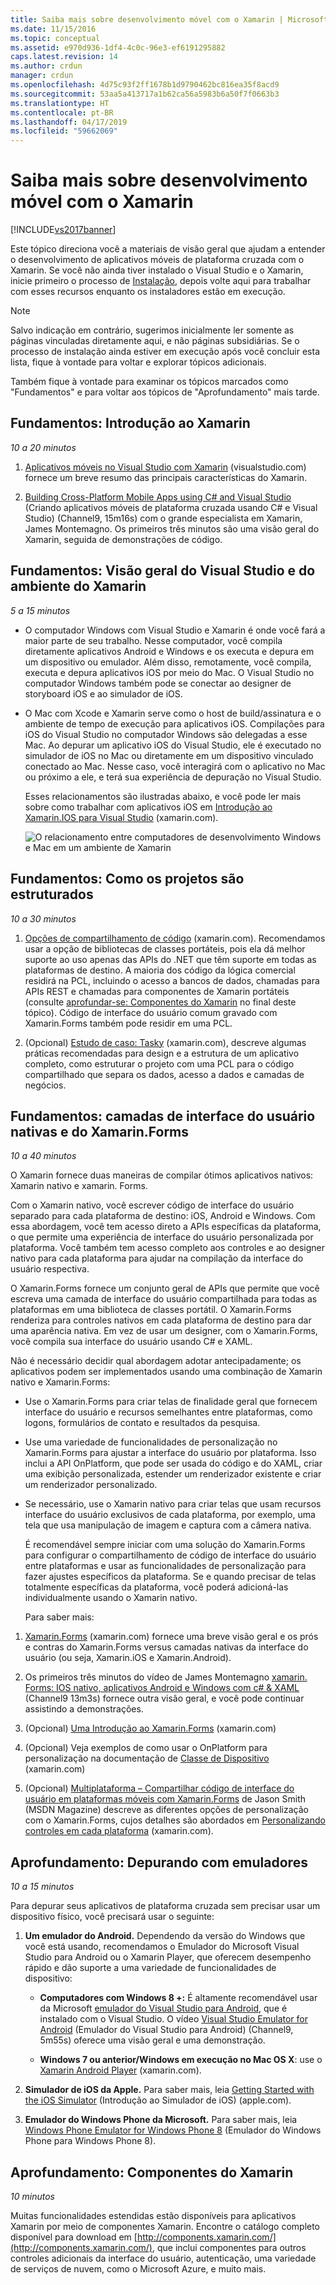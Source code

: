 ```yaml
---
title: Saiba mais sobre desenvolvimento móvel com o Xamarin | Microsoft Docs
ms.date: 11/15/2016
ms.topic: conceptual
ms.assetid: e970d936-1df4-4c0c-96e3-ef6191295882
caps.latest.revision: 14
ms.author: crdun
manager: crdun
ms.openlocfilehash: 4d75c93f2ff1678b1d9790462bc816ea35f8acd9
ms.sourcegitcommit: 53aa5a413717a1b62ca56a5983b6a50f7f0663b3
ms.translationtype: HT
ms.contentlocale: pt-BR
ms.lasthandoff: 04/17/2019
ms.locfileid: "59662069"
---
```

# <a name="learn-about-mobile-development-with-xamarin"></a>Saiba mais sobre desenvolvimento móvel com o Xamarin
[!INCLUDE[vs2017banner](../includes/vs2017banner.md)]

Este tópico direciona você a materiais de visão geral que ajudam a entender o desenvolvimento de aplicativos móveis de plataforma cruzada com o Xamarin. Se você não ainda tiver instalado o Visual Studio e o Xamarin, inicie primeiro o processo de [Instalação](../cross-platform/setup-and-install.md), depois volte aqui para trabalhar com esses recursos enquanto os instaladores estão em execução.  
  
> [!NOTE]
>  Salvo indicação em contrário, sugerimos inicialmente ler somente as páginas vinculadas diretamente aqui, e não páginas subsidiárias. Se o processo de instalação ainda estiver em execução após você concluir esta lista, fique à vontade para voltar e explorar tópicos adicionais.  
>   
>  Também fique à vontade para examinar os tópicos marcados como "Fundamentos" e para voltar aos tópicos de "Aprofundamento" mais tarde.  
  
## <a name="essentials-introduction-to-xamarin"></a>Fundamentos: Introdução ao Xamarin  
 *10 a 20 minutos*  
  
1.  [Aplicativos móveis no Visual Studio com Xamarin](https://www.visualstudio.com/explore/xamarin-vs) (visualstudio.com) fornece um breve resumo das principais características do Xamarin.  
  
2.  [Building Cross-Platform Mobile Apps using C# and Visual Studio](https://channel9.msdn.com/Events/Visual-Studio/Visual-Studio-2015-Final-Release-Event/Building-cross-platform-mobile-apps-using-C-and-Visual-Studio-2015) (Criando aplicativos móveis de plataforma cruzada usando C# e Visual Studio) (Channel9, 15m16s) com o grande especialista em Xamarin, James Montemagno. Os primeiros três minutos são uma visão geral do Xamarin, seguida de demonstrações de código.  
  
## <a name="essentials-overview-of-the-visual-studio-and-xamarin-environment"></a>Fundamentos: Visão geral do Visual Studio e do ambiente do Xamarin  
 *5 a 15 minutos*  
  
- O computador Windows com Visual Studio e Xamarin é onde você fará a maior parte de seu trabalho. Nesse computador, você compila diretamente aplicativos Android e Windows e os executa e depura em um dispositivo ou emulador. Além disso, remotamente, você compila, executa e depura aplicativos iOS por meio do Mac. O Visual Studio no computador Windows também pode se conectar ao designer de storyboard iOS e ao simulador de iOS.  
  
- O Mac com Xcode e Xamarin serve como o host de build/assinatura e o ambiente de tempo de execução para aplicativos iOS. Compilações para iOS do Visual Studio no computador Windows são delegadas a esse Mac. Ao depurar um aplicativo iOS do Visual Studio, ele é executado no simulador de iOS no Mac ou diretamente em um dispositivo vinculado conectado ao Mac. Nesse caso, você interagirá com o aplicativo no Mac ou próximo a ele, e terá sua experiência de depuração no Visual Studio.  
  
  Esses relacionamentos são ilustradas abaixo, e você pode ler mais sobre como trabalhar com aplicativos iOS em [Introdução ao Xamarin.IOS para Visual Studio](http://developer.xamarin.com/guides/ios/getting_started/installation/windows/introduction_to_xamarin_ios_for_visual_studio/) (xamarin.com).  
  
  ![O relacionamento entre computadores de desenvolvimento Windows e Mac em um ambiente de Xamarin](../cross-platform/media/crossplat-xamarin-learn-1.png "CrossPlat Xamarin Saiba 1")  
  
## <a name="essentials-how-projects-are-structured"></a>Fundamentos: Como os projetos são estruturados  
 *10 a 30 minutos*  
  
1.  [Opções de compartilhamento de código](http://developer.xamarin.com/guides/cross-platform/application_fundamentals/building_cross_platform_applications/sharing_code_options/) (xamarin.com). Recomendamos usar a opção de bibliotecas de classes portáteis, pois ela dá melhor suporte ao uso apenas das APIs do .NET que têm suporte em todas as plataformas de destino. A maioria dos código da lógica comercial residirá na PCL, incluindo o acesso a bancos de dados, chamadas para APIs REST e chamadas para componentes de Xamarin portáteis (consulte [aprofundar-se: Componentes do Xamarin](#components) no final deste tópico). Código de interface do usuário comum gravado com Xamarin.Forms também pode residir em uma PCL.  
  
2.  (Opcional) [Estudo de caso: Tasky](http://developer.xamarin.com/guides/cross-platform/application_fundamentals/building_cross_platform_applications/case_study-tasky/) (xamarin.com), descreve algumas práticas recomendadas para design e a estrutura de um aplicativo completo, como estruturar o projeto com uma PCL para o código compartilhado que separa os dados, acesso a dados e camadas de negócios.  
  
## <a name="essentials-native-and-xamarinforms-ui-layers"></a>Fundamentos: camadas de interface do usuário nativas e do Xamarin.Forms  
 *10 a 40 minutos*  
  
 O Xamarin fornece duas maneiras de compilar ótimos aplicativos nativos: Xamarin nativo e xamarin. Forms.  
  
 Com o Xamarin nativo, você escrever código de interface do usuário separado para cada plataforma de destino: iOS, Android e Windows.  Com essa abordagem, você tem acesso direto a APIs específicas da plataforma, o que permite uma experiência de interface do usuário personalizada por plataforma.  Você também tem acesso completo aos controles e ao designer nativo para cada plataforma para ajudar na compilação da interface do usuário respectiva.  
  
 O Xamarin.Forms fornece um conjunto geral de APIs que permite que você escreva uma camada de interface do usuário compartilhada para todas as plataformas em uma biblioteca de classes portátil.  O Xamarin.Forms renderiza para controles nativos em cada plataforma de destino para dar uma aparência nativa.  Em vez de usar um designer, com o Xamarin.Forms, você compila sua interface do usuário usando C# e XAML.  
  
 Não é necessário decidir qual abordagem adotar antecipadamente; os aplicativos podem ser implementados usando uma combinação de Xamarin nativo e Xamarin.Forms:  
  
- Use o Xamarin.Forms para criar telas de finalidade geral que fornecem interface do usuário e recursos semelhantes entre plataformas, como logons, formulários de contato e resultados da pesquisa.  
  
- Use uma variedade de funcionalidades de personalização no Xamarin.Forms para ajustar a interface do usuário por plataforma. Isso inclui a API OnPlatform, que pode ser usada do código e do XAML, criar uma exibição personalizada, estender um renderizador existente e criar um renderizador personalizado.  
  
- Se necessário, use o Xamarin nativo para criar telas que usam recursos interface do usuário exclusivos de cada plataforma, por exemplo, uma tela que usa manipulação de imagem e captura com a câmera nativa.  
  
  É recomendável sempre iniciar com uma solução do Xamarin.Forms para configurar o compartilhamento de código de interface do usuário entre plataformas e usar as funcionalidades de personalização para fazer ajustes específicos da plataforma. Se e quando precisar de telas totalmente específicas da plataforma, você poderá adicioná-las individualmente usando o Xamarin nativo.  
  
  Para saber mais:  
  
1.  [Xamarin.Forms](http://developer.xamarin.com/guides/cross-platform/xamarin-forms/) (xamarin.com) fornece uma breve visão geral e os prós e contras do Xamarin.Forms versus camadas nativas da interface do usuário (ou seja, Xamarin.iOS e Xamarin.Android).  
  
2.  Os primeiros três minutos do vídeo de James Montemagno [xamarin. Forms: IOS nativo, aplicativos Android e Windows com c# & XAML](https://channel9.msdn.com/events/Visual-Studio/Connect-event-2015/704) (Channel9 13m3s) fornece outra visão geral, e você pode continuar assistindo a demonstrações.  
  
3.  (Opcional) [Uma Introdução ao Xamarin.Forms](http://developer.xamarin.com/guides/cross-platform/xamarin-forms/getting-started/introduction-to-xamarin-forms/) (xamarin.com)  
  
4.  (Opcional) Veja exemplos de como usar o OnPlatform para personalização na documentação de [Classe de Dispositivo](http://developer.xamarin.com/guides/xamarin-forms/platform-features/device/) (xamarin.com)  
  
5.  (Opcional) [Multiplataforma – Compartilhar código de interface do usuário em plataformas móveis com Xamarin.Forms](https://msdn.microsoft.com/magazine/dn904669.aspx) de Jason Smith (MSDN Magazine) descreve as diferentes opções de personalização com o Xamarin.Forms, cujos detalhes são abordados em [Personalizando controles em cada plataforma](http://developer.xamarin.com/guides/xamarin-forms/custom-renderer/) (xamarin.com).  
  
## <a name="deeper-dive-debugging-with-emulators"></a>Aprofundamento: Depurando com emuladores  
 *10 a 15 minutos*  
  
 Para depurar seus aplicativos de plataforma cruzada sem precisar usar um dispositivo físico, você precisará usar o seguinte:  
  
1.  **Um emulador do Android.** Dependendo da versão do Windows que você está usando, recomendamos o Emulador do Microsoft Visual Studio para Android ou o Xamarin Player, que oferecem desempenho rápido e dão suporte a uma variedade de funcionalidades de dispositivo:  
  
    -   **Computadores com Windows 8 +:** É altamente recomendável usar da Microsoft [emulador do Visual Studio para Android](https://www.visualstudio.com/features/msft-android-emulator-vs.aspx), que é instalado com o Visual Studio.  O vídeo [Visual Studio Emulator for Android](https://channel9.msdn.com/events/Visual-Studio/Connect-event-2015/711) (Emulador do Visual Studio para Android) (Channel9, 5m55s) oferece uma visão geral e uma demonstração.  
  
    -   **Windows 7 ou anterior/Windows em execução no Mac OS X**: use o [Xamarin Android Player](http://developer.xamarin.com/guides/android/getting_started/installation/android-player) (xamarin.com).  
  
2.  **Simulador de iOS da Apple.** Para saber mais, leia [Getting Started with the iOS Simulator](https://developer.apple.com/library/prerelease/content/documentation/IDEs/Conceptual/iOS_Simulator_Guide/GettingStartedwithiOSSimulator/GettingStartedwithiOSSimulator.html#//apple_ref/doc/uid/TP40012848-CH5-SW1) (Introdução ao Simulador de iOS) (apple.com).  
  
3.  **Emulador do Windows Phone da Microsoft.** Para saber mais, leia [Windows Phone Emulator for Windows Phone 8](https://msdn.microsoft.com/library/dn632391.aspx) (Emulador do Windows Phone para Windows Phone 8).  
  
##  <a name="components"></a> Aprofundamento: Componentes do Xamarin  
 *10 minutos*  
  
 Muitas funcionalidades estendidas estão disponíveis para aplicativos Xamarin por meio de componentes Xamarin. Encontre o catálogo completo disponível para download em [http://components.xamarin.com/](http://components.xamarin.com/), que inclui componentes para outros controles adicionais da interface do usuário, autenticação, uma variedade de serviços de nuvem, como o Microsoft Azure, e muito mais.
